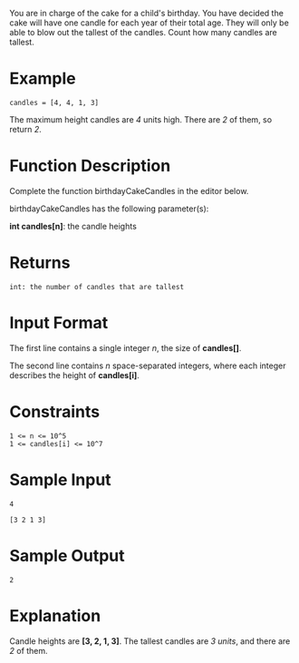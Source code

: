 You are in charge of the cake for a child's birthday. You have decided the cake will have one candle for each year of their total age. They will only be able to blow out the tallest of the candles. Count how many candles are tallest.

# Example

    candles = [4, 4, 1, 3]


The maximum height candles are *4* units high. There are *2* of them, so return *2*.


# Function Description

Complete the function birthdayCakeCandles in the editor below.

birthdayCakeCandles has the following parameter(s):

**int candles[n]**: the candle heights


# Returns

    int: the number of candles that are tallest


# Input Format

The first line contains a single integer *n*, the size of **candles[]**.

The second line contains *n* space-separated integers, where each integer  describes the height of **candles[i]**.


# Constraints

    1 <= n <= 10^5
    1 <= candles[i] <= 10^7

# Sample Input

    4

    [3 2 1 3]


# Sample Output 

    2


# Explanation 

Candle heights are **[3, 2, 1, 3]**. The tallest candles are *3 units*, and there are *2* of them.